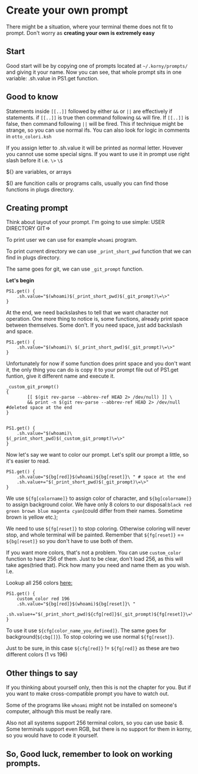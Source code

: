 # Create your own prompt

There might be a situation, where your terminal theme does not fit to prompt. 
Don't worry as **creating your own is extremely easy**

## Start

Good start will be by copying one of prompts located at `~/.korny/prompts/` and giving it your name. Now you can see, that whole prompt sits in one variable: .sh.value in PS1.get function.

## Good to know

Statements inside `[[..]]` followed by either `&&` or `||` are effectively if statements.
if `[[..]]` is true then command following `&&` will fire. If `[[..]]` is false, then command following `||` will be fired. This if technique might be strange, so you can use normal ifs. You can also look for logic in comments in `otto_colori.ksh`

If you assign letter to .sh.value it will be printed as normal letter. Hovever you cannot use some special signs. If you want to use it in prompt use right slash before it i.e. `\>` `\$`

${} are variables, or arrays

$() are funcition calls or programs calls, usually you can find those functions in plugs directory. 

## Creating prompt

Think about layout of your prompt. I'm going to use simple: USER DIRECTORY GIT=>

To print user we can use for example `whoami` program. 

To print current directory we can use `_print_short_pwd` function that we can find in plugs directory.

The same goes for git, we can use `_git_prompt` function.

**Let's begin**

```ksh
PS1.get() {
    .sh.value="$(whoami)$(_print_short_pwd)$(_git_prompt)\=\>"
}
```

At the end, we need backslashes to tell that we want character not operation. One more thing to notice is, some functions, already print space between themselves. Some don't. If you need space, just add backslash and space. 

```ksh
PS1.get() {
    .sh.value="$(whoami)\ $(_print_short_pwd)$(_git_prompt)\=\>"
}
```

Unfortunately for now if some function does print space and you don't want it, the only thing you can do is copy it to your prompt file out of PS1.get funtion, give it different name and execute it.

```ksh
_custom_git_prompt()
{     
        [[ $(git rev-parse --abbrev-ref HEAD 2> /dev/null) ]] \
		&& print -n $(git rev-parse --abbrev-ref HEAD 2> /dev/null #deleted space at the end
}


PS1.get() {
    .sh.value="$(whoami)\ $(_print_short_pwd)$(_custom_git_prompt)\=\>"
}
```

Now let's say we want to color our prompt. Let's split our prompt a little, so it's easier to read.

```ksh
PS1.get() {
    .sh.value="${bg[red]}$(whoami)${bg[reset]}\ " # space at the end
    .sh.value+="$(_print_short_pwd)$(_git_prompt)\=\>"
}
```

We use `${fg[colorname]}` to assign color of character, and `${bg[colorname]}` to assign background color. We have only 8 colors to our disposal:`black red green brown blue magenta cyan`(could differ from their names. Sometime brown is yellow etc.);

We need to use `${fg[reset]}` to stop coloring. Otherwise coloring will never stop, and whole terminal will be painted. Remember that `${fg[reset]}` == `${bg[reset]}` so you don't have to use both of them.

If you want more colors, that's not a problem. You can use `custom_color` function to have 256 of them. Just to be clear, don't load 256, as this will take ages(tried that). Pick how many you need and name them as you wish. I.e.

Lookup all 256 colors [here:](https://jonasjacek.github.io/colors/)

```
PS1.get() {
    custom_color red 196
    .sh.value="${bg[red]}$(whoami)${bg[reset]}\ "
    .sh.value+="$(_print_short_pwd)${cfg[red]}$(_git_prompt)${fg[reset]}\=\>"
}
```
To use it use `${cfg[color_name_you_defined]}`. The same goes for background(`${cbg[]}`).
To stop coloring we use normal `${fg[reset]}`. 

Just to be sure, in this case `${cfg[red]}` != `${fg[red]}` as these are two different colors (1 vs 196)

## Other things to say

If you thinking about yourself only, then this is not the chapter for you. But if you want to make cross-compatible prompt you have to watch out.

Some of the programs like `whoami` might not be installed on someone's computer, although this must be really rare. 

Also not all systems support 256 terminal colors, so you can use basic 8. Some terminals support even RGB, but there is no support for them in korny, so you would have to code it yourself.

## So, Good luck, remember to look on working prompts.
